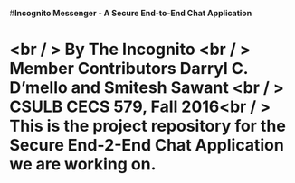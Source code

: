 #**Incognito Messenger - A Secure End-to-End Chat Application**<h1><br / >
By The Incognito <br / >
Member Contributors Darryl C. D’mello and Smitesh Sawant <br / >
CSULB CECS 579, Fall 2016<br / >
This is the project repository for the Secure End-2-End Chat Application we are working on.
